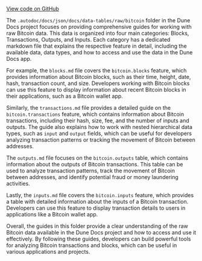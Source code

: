 [View code on GitHub](https://dune.com/.autodoc/docs/json/docs/data-tables/raw/bitcoin)

The `.autodoc/docs/json/docs/data-tables/raw/bitcoin` folder in the Dune Docs project focuses on providing comprehensive guides for working with raw Bitcoin data. This data is organized into four main categories: Blocks, Transactions, Outputs, and Inputs. Each category has a dedicated markdown file that explains the respective feature in detail, including the available data, data types, and how to access and use the data in the Dune Docs app.

For example, the `blocks.md` file covers the `bitcoin.blocks` feature, which provides information about Bitcoin blocks, such as their time, height, date, hash, transaction count, and size. Developers working with Bitcoin blocks can use this feature to display information about recent Bitcoin blocks in their applications, such as a Bitcoin wallet app.

Similarly, the `transactions.md` file provides a detailed guide on the `bitcoin.transactions` feature, which contains information about Bitcoin transactions, including their hash, size, fee, and the number of inputs and outputs. The guide also explains how to work with nested hierarchical data types, such as `input` and `output` fields, which can be useful for developers analyzing transaction patterns or tracking the movement of Bitcoin between addresses.

The `outputs.md` file focuses on the `bitcoin.outputs` table, which contains information about the outputs of Bitcoin transactions. This table can be used to analyze transaction patterns, track the movement of Bitcoin between addresses, and identify potential fraud or money laundering activities.

Lastly, the `inputs.md` file covers the `bitcoin.inputs` feature, which provides a table with detailed information about the inputs of a Bitcoin transaction. Developers can use this feature to display transaction details to users in applications like a Bitcoin wallet app.

Overall, the guides in this folder provide a clear understanding of the raw Bitcoin data available in the Dune Docs project and how to access and use it effectively. By following these guides, developers can build powerful tools for analyzing Bitcoin transactions and blocks, which can be useful in various applications and projects.
